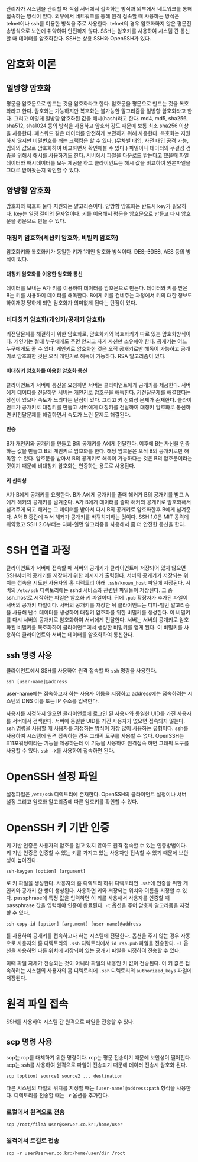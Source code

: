 관리자가 시스템을 관리할 때 직접 서버에서 접속하는 방식과 외부에서 네트워크를 통해 접속하는 방식이 있다. 외부에서 네트워크를 통해 원격 접속할 때 사용하는 방식은 telnet이나 ssh를 이용한 방식을 주로 사용한다. telnet의 경우 암호화하지 않은 평문전송방식으로 보안에 취약하여 안전하지 않다. 
SSH는 암호키를 사용하여 시스템 간 통신할 때 데이터를 암호화한다. SSH는 상용 SSH와 OpenSSH가 있다. 

# 암호화 이론

## 일방향 암호화
평문을 암호문으로 만드는 것을 암호화라고 한다. 암호문을 평문으로 만드는 것을 복호화라고 한다. 암호화는 가능하지만 복호화는 불가능한 알고리즘을 일방향 암호화라고 한다. 그리고 이렇게 일방향 암호화된 값을 해시(hash)라고 한다. 
md4, md5, sha256, sha512, sha1024 등의 방식을 사용하고 암호화 강도 때문에 보통 최소 sha256 이상을 사용한다.
패스워드 같은 데이터를 안전하게 보관하기 위해 사용한다. 복호화는 지원하지 않지만 비밀번호를 깨는 크랙킹은 할 수 있다. (무차별 대입, 사전 대입 공격 가능, 임의의 값으로 암호화하여 비교하면서 확인해볼 수 있다.)
파일이나 데이터의 무결성 검증을 위해서 해시를 사용하기도 한다. 서버에서 파일을 다운로드 받는다고 했을때 파일데이터와 해시데이터를 모두 제공을 하고 클라이언트는 해시 값을 비교하여 원본파일을 그대로 받아왔는지 확인할 수 있다. 

## 양방향 암호화
암호화와 복호화 둘다 지원되는 알고리즘이다. 양방향 암호화는 반드시 key가 필요하다. key는 일정 길이의 문자열이다. 키를 이용해서 평문을 암호문으로 만들고 다시 암호문을 평문으로 만들 수 있다. 

### 대칭키 암호화(세션키 암호화, 비밀키 암호화)
암호화키와 복호화키가 동일한 키가 1개인 암호화 방식이다. ~~DES, 3DES~~, AES 등의 방식이 있다. 

#### 대칭키 암호화를 이용한 암호화 통신
데이터를 보내는 A가 키를 이용하여 데이터를 암호문으로 만든다. 데이터와 키를 받은 B는 키를 사용하여 데이터를 해독한다. 
B에게 키를 건네주는 과정에서 키의 대한 정보도 하이재킹 당하게 되면 암호화가 의미없게 된다는 단점이 있다.

### 비대칭키 암호화(개인키/공개키 암호화)
키전달문제를 해결하기 위한 암호화로, 암호화키와 복호화키가 따로 있는 암호화방식이다.
개인키는 절대 누구에게도 주면 안되고 자기 자신만 소유해야 한다. 공개키는 어느 누구에게도 줄 수 있다. 개인키로 암호화한 것은 오직 공개키로만 해독이 가능하고 공개키로 암호화한 것은 오직 개인키로 해독이 가능하다. RSA 알고리즘이 있다.

#### 비대칭키 암호화를 이용한 암호화 통신
클라이언트가 서버에 통신을 요청하면 서버는 클라이언트에게 공개키를 제공한다. 서버에게 데이터를 전달하면 서버는 개인키로 암호문을 해독한다. 
키전달문제를 해결했다는 장점이 있으나 속도가 느리다는 단점이 있다. 그리고 키 신뢰성 문제가 존재한다. 
클라이언트가 공개키로 대칭키를 만들고 서버에게 대칭키를 전달하여 대칭키 암호화로 통신하면 키전달문제를 해결하면서 속도가 느린 문제도 해결된다.

#### 인증
B가 개인키와 공개키를 만들고 B의 공개키를 A에게 전달한다. 이후에 B는 자신을 인증하는 값을 만들고 B의 개인키로 암호화를 한다. 해당 암호문은 오직 B의 공개키로만 해독할 수 있다. 암호문을 받아서 B의 공개키로 해독이 가능하다는 것은 B의 암호문이라는 것이기 때문에 비대칭키 암호화는 인증하는 용도로 사용된다.

#### 키 신뢰성
A가 B에게 공개키를 요청한다. B가 A에게 공개키를 줄때 해커가 B의 공개키를 받고 A에게 해커의 공개키를 넘겨준다. A가 B에게 데이터를 줄때 해커의 공개키로 암호화해서 넘겨주게 되고 해커는 그 데이터를 받아서 다시 B의 공개키로 암호화한후 B에게 넘겨준다. A와 B 중간에 껴서 해커가 공개키를 바꿔치기하는 것이다. SSH 1.0은 MIT 공격에 취약했고 SSH 2.0부터는 디피-헬먼 알고리즘을 사용해서 좀 더 안전한 통신을 한다.

# SSH 연결 과정
클라이언트가 서버에 접속할 때 서버의 공개키가 클라이언트에 저장되어 있지 않으면 SSH서버의 공개키를 저장하기 위한 메시지가 출력된다. 서버의 공개키가 저장되는 위치는 접속을 시도한 사용자의 홈 디렉토리 아래 `.ssh/known_host` 파일에 저장된다. 
서버의 `/etc/ssh` 디렉토리에는 sshd 서비스와 관련된 파일들이 저장된다. 그 중 ssh_host로 시작하는 파일은 암호화 키 파일이다.  뒤에 `.pub` 확장자가 추가된 파일이 서버의 공개키 파일이다. 
서버의 공개키를 저장한 뒤 클라이언트는 디피-헬먼 알고리즘을 사용해 난수 데이터를 생성하여 대칭키 암호화를 위한 비밀키를 생성한다. 이 비밀키를 다시 서버의 공개키로 암호화하여 서버에게 전달한다. 서버는 서버의 공개키로 암호화된 비밀키를 복호화하여 클라이언트에서 생성한 비밀키를 얻게 된다. 이 비밀키를 사용하여 클라이언트와 서버는 데이터를 암호화하여 통신한다.

## ssh 명령 사용
클라이언트에서 SSH를 사용하여 원격 접속할 때 `ssh` 명령을 사용한다. 
```
ssh [user-name]@address
```
user-name에는 접속하고자 하는 사용자 이름을 지정하고 address에는 접속하려는 시스템의 DNS 이름 또는 IP 주소를 입력한다. 

사용자를 지정하지 않으면 클라이언트에 로그인 된 사용자와 동일한 UID를 가진 사용자를 서버에서 검색한다. 서버에 동일한 UID를 가진 사용자가 없으면 접속되지 않는다.
ssh 명령을 사용할 때 사용자를 지정하는 방식이 가장 많이 사용하는 유형이다. 
ssh를 사용하여 시스템에 원격 접속하는 경우 그래픽 도구를 사용할 수 없다. OpenSSH는 X11포워딩이라는 기능을 제공하는데 이 기능을 사용하여 원격접속 하면 그래픽 도구를 사용할 수 있다. `ssh -X`를 사용하여 접속하면 된다. 

# OpenSSH 설정 파일
설정파일은 `/etc/ssh` 디렉토리에 존재한다. OpenSSH의 클라이언트 설정이나 서버 설정 그리고 암호화 알고리즘에 따른 암호키를 확인할 수 있다.

# OpenSSH 키 기반 인증
키 기반 인증은 사용자의 암호를 알고 있지 않아도 원격 접속할 수 있는 인증방법이다. 키 기반 인증은 인증할 수 있는 키를 가지고 있는 사용자만 접속할 수 있기 때문에 보안성이 높아진다. 
```
ssh-keygen [option] [argument]
```
로 키 파일을 생성한다. 사용자의 홈 디렉토리 하위 디렉토리인 `.ssh`에 인증을 위한 개인키와 공개키 한 쌍이 생성된다. 사용하면 키와 저장되는 위치와 이름을 지정할 수 있다. passphrase에 특정 값을 입력하면 이 키를 사용해서 사용자를 인증할 때 passphrase 값을 입력해야 인증이 완료된다. `-t` 옵션을 주어 암호화 알고리즘을 지정할 수 있다. 

```
ssh-copy-id [option] [argument] [user-name]@address
```
를 사용하여 공개키를 접속하고자 하는 시스템에 전달한다. 옵션을 주지 않는 경우 자동으로 사용자의 홈 디렉토리의 `.ssh` 디렉토리에서 `id_rsa.pub` 파일을 전송한다. `-i` 옵션을 사용하면 다른 위치에 저장되어 있는 공개키 파일을 지정하여 전송할 수 있다. 

이때 파일 자체가 전송되는 것이 아니라 파일의 내용인 키 값이 전송된다. 이 키 값은 접속하려는 시스템의 사용자의 홈 디렉토리에 `.ssh` 디렉토리의 `authorized_keys` 파일에 저장된다. 

#  원격 파일 접속
SSH를 사용하여 시스템 간 원격으로 파일을 전송할 수 있다.

## scp 명령 사용
scp는 rcp를 대체하기 위한 명령이다. rcp는 평문 전송이기 때문에 보안성이 떨어진다. scp는 ssh를 사용하여 원격으로 파일이 전송되기 때문에 데이터 전송시 암호화 된다. 
```
scp [option] source1 source2 ... destination
```
다른 시스템의 파일의 위치를 지정할 때는 `[user-name]@address:path` 형식을 사용한다. 디렉토리를 전송할 때는 `-r` 옵션을 추가한다. 

### 로컬에서 원격으로 전송
```
scp /root/fileA user@server.co.kr:/home/user
```

### 원격에서 로컬로 전송
```
scp -r user@server.co.kr:/home/user/dir /root
```

